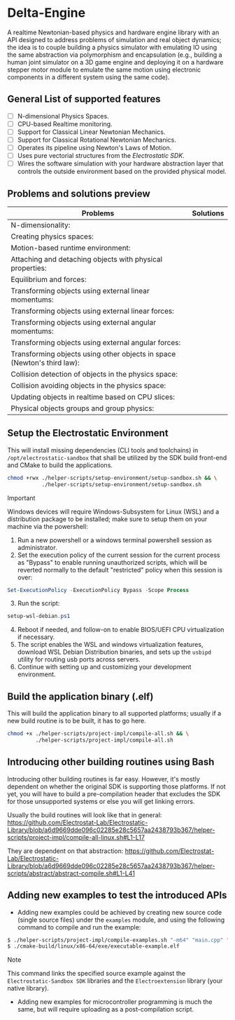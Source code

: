 # Delta-Engine

A realtime Newtonian-based physics and hardware engine library with an API designed to address problems of simulation and real object dynamics; the idea is to couple building a physics simulator with emulating IO using the same abstraction via polymorphism and encapsulation (e.g., building a human joint simulator on a 3D game engine and deploying it on a hardware stepper motor module to emulate the same motion using electronic components in a different system using the same code).

## General List of supported features
- [ ] N-dimensional Physics Spaces.
- [ ] CPU-based Realtime monitoring.
- [ ] Support for Classical Linear Newtonian Mechanics.
- [ ] Support for Classical Rotational Newtonian Mechanics.
- [ ] Operates its pipeline using Newton's Laws of Motion.
- [ ] Uses pure vectorial structures from the _Electrostatic SDK_.
- [ ] Wires the software simulation with your hardware abstraction layer that controls the outside environment based on the provided physical model.

## Problems and solutions preview
| Problems | Solutions |
|----------|-----------|
| N-dimensionality: | | 
| Creating physics spaces: | |
| Motion-based runtime environment: | |
| Attaching and detaching objects with physical properties: | |
| Equilibrium and forces: | |
| Transforming objects using external linear momentums: | |
| Transforming objects using external linear forces: | |
| Transforming objects using external angular momentums: | |
| Transforming objects using external angular forces: | |
| Transforming objects using other objects in space (Newton's third law): | |
| Collision detection of objects in the physics space: | |
| Collision avoiding objects in the physics space: | | 
| Updating objects in realtime based on CPU slices: | |
| Physical objects groups and group physics: | |

## Setup the Electrostatic Environment
This will install missing dependencies (CLI tools and toolchains) in `/opt/electrostatic-sandbox` that shall be utilized by the SDK build front-end and CMake to build the applications.

```bash
chmod +rwx ./helper-scripts/setup-environment/setup-sandbox.sh && \
           ./helper-scripts/setup-environment/setup-sandbox.sh
```
> [!IMPORTANT]
> Windows devices will require Windows-Subsystem for Linux (WSL) and a distribution package to be installed; make sure to setup them on your machine via the powershell:
> 1) Run a new powershell or a windows terminal powershell session as administrator.
> 2) Set the execution policy of the current session for the current process as "Bypass" to enable running unauthorized scripts, which will be reverted normally to the default "restricted" policy when this session is over: 
> ```powershell
> Set-ExecutionPolicy -ExecutionPolicy Bypass -Scope Process
> ```
> 3) Run the script:
> ```powershell
> setup-wsl-debian.ps1
> ```
> 4) Reboot if needed, and follow-on to enable BIOS/UEFI CPU virtualization if necessary.
> 5) The script enables the WSL and windows virtualization features, download WSL Debian Distribution binaries, and sets up the `usbipd` utility for routing usb ports across servers.
> 6) Continue with setting up and customizing your development environment.

## Build the application binary (.elf)
This will build the application binary to all supported platforms; usually if a new build routine is to be built, it has to go here.

```bash
chmod +x ./helper-scripts/project-impl/compile-all.sh && \
         ./helper-scripts/project-impl/compile-all.sh 
```

## Introducing other building routines using Bash
Introducing other building routines is far easy. However, it's mostly dependent on whether the original SDK is supporting those platforms. If not yet, you will have to build a pre-compilation header that excludes the SDK for those unsupported systems or else you will get linking errors.

Usually the build routines will look like that in general:
https://github.com/Electrostat-Lab/Electrostatic-Library/blob/a6d9669dde096c02285e28c5657aa2438793b367/helper-scripts/project-impl/compile-all-linux.sh#L1-L17

They are dependent on that abstraction: 
https://github.com/Electrostat-Lab/Electrostatic-Library/blob/a6d9669dde096c02285e28c5657aa2438793b367/helper-scripts/abstract/abstract-compile.sh#L1-L41

## Adding new examples to test the introduced APIs
* Adding new examples could be achieved by creating new source code (single source files) under the `examples` module, and using the following command to compile and run the example:
```bash
$ ./helper-scripts/project-impl/compile-examples.sh "-m64" "main.cpp" "executable-example" "linux" "x86-64" "x86-64/exe"
$ ./cmake-build/linux/x86-64/exe/executable-example.elf
```
> [!NOTE]
> This command links the specified source example against the `Electrostatic-Sandbox SDK` libraries and the `Electroextension` library (your native library).

* Adding new examples for microcontroller programming is much the same, but will require uploading as a post-compilation script.
